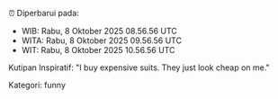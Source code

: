 ⏰ Diperbarui pada:
- WIB: Rabu, 8 Oktober 2025 08.56.56 UTC
- WITA: Rabu, 8 Oktober 2025 09.56.56 UTC
- WIT: Rabu, 8 Oktober 2025 10.56.56 UTC

Kutipan Inspiratif:
"I buy expensive suits. They just look cheap on me."


Kategori: funny

